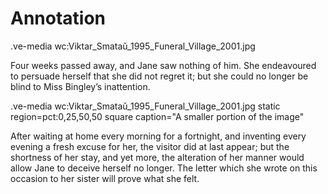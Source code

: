 # Annotation

.ve-media wc:Viktar_Smataŭ_1995_Funeral_Village_2001.jpg 

Four weeks passed away, and Jane saw nothing of him. She endeavoured to persuade herself that she did not regret it; but she could no longer be blind to Miss Bingley’s inattention. 

.ve-media wc:Viktar_Smataŭ_1995_Funeral_Village_2001.jpg static region=pct:0,25,50,50 square caption="A smaller portion of the image"

After waiting at home every morning for a fortnight, and inventing every evening a fresh excuse for her, the visitor did at last appear; but the shortness of her stay, and yet more, the alteration of her manner would allow Jane to deceive herself no longer. The letter which she wrote on this occasion to her sister will prove what she felt.